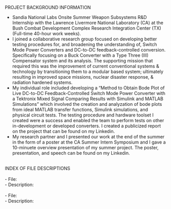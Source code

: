 PROJECT BACKGROUND INFORMATION
- Sandia National Labs Onsite Summer Weapon Subsystems R&D Internship with the Lawrence Livermore National Laboratory (CA) at the Bush Combat Development Complex Research Integration Center (TX) (Full-time 40-hour work weeks).
- I joined a collaborative research group focused on developing better testing procedures for, and broadening the understanding of, Switch Mode Power Converters and DC-to-DC feedback-controlled conversion. Specifically focusing on a Buck Converter with a Type Three (III) Compensator system and its analysis. The supporting mission that required this was the improvement of current conventional systems & technology by transitioning them to a modular based system; ultimately resulting in improved space missions, nuclear disaster response, & radiation hardened systems.
- My individual role included developing a “Method to Obtain Bode Plot of Live DC-to-DC Feedback-Controlled Switch Mode Power Converter with a Tektronix Mixed Signal Comparing Results with Simulink and MATLAB Simulations” which involved the creation and analyzation of bode plots from ideal MATLAB transfer functions, Simulink simulations, and physical circuit tests. The testing procedure and hardware toolset I created were a success and enabled the team to perform tests on other in-development or developed converters. I created a publicized report on the project that can be found on my Linkedin.
- My research partner and I presented our work at the end of the summer in the form of a poster at the CA Summer Intern Symposium and I gave a 10-minuete overview presentation of my summer project. The poster, presentation, and speech can be found on my Linkedin.
<br />
INDEX OF FILE DESCRIPTIONS
<br /><br />
- File:
<br />
- Description:
<br /><br />
- File:
<br />
- Description:

